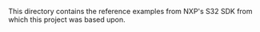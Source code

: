 This directory contains the reference examples from NXP's S32 SDK from which this project was based upon.
